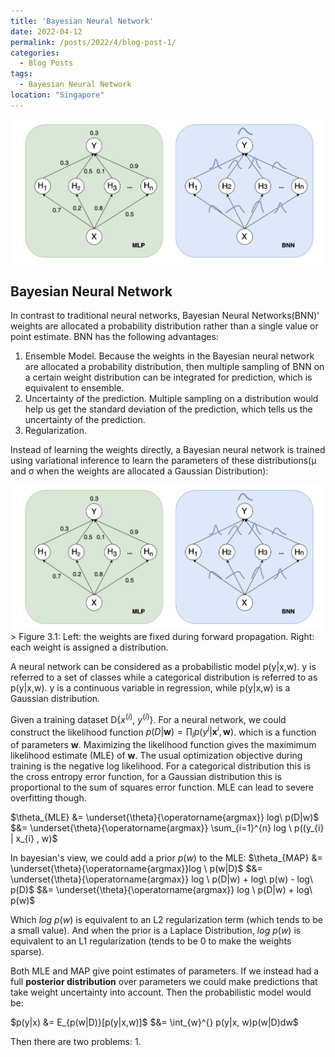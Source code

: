 ```yaml
---
title: 'Bayesian Neural Network'
date: 2022-04-12
permalink: /posts/2022/4/blog-post-1/
categories:
  - Blog Posts
tags:
  - Bayesian Neural Network
location: "Singapore"
---
```

<div align = 'center'>
<img src='/images/bayes_mlp.png' width = "500" >
</div>

## Bayesian Neural Network

In contrast to traditional neural networks, Bayesian Neural Networks(BNN)' weights are allocated a probability distribution rather than a single value or point estimate. BNN has the following advantages:

1. Ensemble Model. Because the weights in the Bayesian neural network are allocated a probability distribution, then multiple sampling of BNN on a certain weight distribution can be integrated for prediction, which is equivalent to ensemble.  
2. Uncertainty of the prediction. Multiple sampling on a distribution would help us get the standard deviation of the prediction, which tells us the uncertainty of the prediction.
3. Regularization.

Instead of learning the weights directly, a Bayesian neural network is trained using variational inference to learn the parameters of these distributions(μ and σ when the weights are allocated a Gaussian Distribution):  

<div align = 'center'>
<img src='/images/bayes_mlp.png' width = "500" >
</div>
> Figure 3.1: Left: the weights are fixed during forward propagation. Right: each weight is assigned a distribution.  

A neural network can be considered as a probabilistic model p(y|x,w). y is
referred to a set of classes while a categorical distribution is referred to as p(y|x,w). y is a continuous variable in regression, while p(y|x,w) is a Gaussian distribution.

Given a training dataset D{$x^(i)$, $y^(i)$}. For a neural network, we could construct the likelihood function $p(D|\textbf{w}) = \prod_{i} p(y^{i} | \textbf{x}^{i}, \textbf{w})$. which is a function of parameters $\textbf{w}$. Maximizing the likelihood function gives the maximimum likelihood estimate (MLE) of $\textbf{w}$. The usual optimization objective during training is the negative log likelihood. For a categorical distribution this is the cross entropy error function, for a Gaussian distribution this is proportional to the sum of squares error function. MLE can lead to severe overfitting though.

$\theta_{MLE} &= \underset{\theta}{\operatorname{argmax}} log\  p(D|w)$
$&= \underset{\theta}{\operatorname{argmax}} \sum_{i=1}^{n} log \ p((y_{i} | x_{i} , w)$

In bayesian's view, we could add a prior $p(w)$ to the MLE:
$\theta_{MAP} &= \underset{\theta}{\operatorname{argmax}}log \ p(w|D)$
$&= \underset{\theta}{\operatorname{argmax}} log \ p(D|w) + log\ p(w) - log\ p(D)$
$&= \underset{\theta}{\operatorname{argmax}} log \ p(D|w) + log\ p(w)$

Which $log\ p(w)$ is equivalent to an L2 regularization term (which tends to be a small value).
And when the prior is a Laplace Distribution, $log\ p(w)$ is equivalent to an L1 regularization (tends to be 0 to make the weights sparse).

Both MLE and MAP give point estimates of parameters. If we instead had a full **posterior distribution** over parameters we could make predictions that take weight uncertainty into account. Then the probabilistic model would be:

$p(y|x) &= E_{p(w|D)}[p(y|x,w)]$
$&= \int_{w}^{} p(y|x, w)p(w|D)dw$  

Then there are two problems:
1. 
